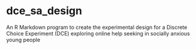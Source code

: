 # dce_sa_design
An R Markdown program to create the experimental design for a Discrete Choice Experiment (DCE) exploring online help seeking in socially anxious young people
